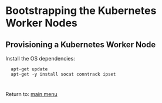 # Bootstrapping the Kubernetes Worker Nodes
## Provisioning a Kubernetes Worker Node


Install the OS dependencies:
```
  apt-get update
  apt-get -y install socat conntrack ipset
```

# 
Return to: [main menu](https://github.com/jimenezcorzo/Kubernetes-The-Hard-Way-15.3-LXC/blob/master/Readme.md)

